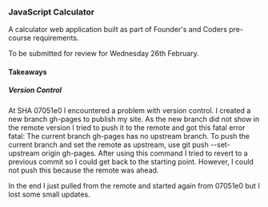 ### JavaScript Calculator

A calculator web application built as part of Founder's and Coders pre-course requirements.

To be submitted for review for Wednesday 26th February. 


#### Takeaways

##### Version Control
At SHA 07051e0 I encountered a problem with version control. I created a new branch gh-pages
to publish my site. As the new branch did not show in the remote version I tried to push
it to the remote and got this fatal error fatal: The current branch gh-pages has no upstream 
branch. To push the current branch and set the remote as upstream, use 
git push --set-upstream origin gh-pages. After using this command I tried to revert to a 
previous commit so I could get back to the starting point. However, I could not push this
because the remote was ahead.

In the end I just pulled from the remote and started again from 07051e0 but I lost some 
small updates.


  